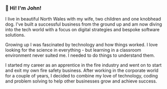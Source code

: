 ### 👋 Hi! I'm John!

I live in beautiful North Wales with my wife, two children and one knobhead dog. I've built a successful business from the ground up and am now diving into the tech world with a focus on digital strategies and bespoke software solutions.

Growing up I was fascinated by technology and how things worked. I love looking for the science in everything - but learning in a classroom environment never suited me. I needed to do things to understand them.

I started my career as an apprentice in the fire industry and went on to start and exit my own fire safety business. After working in the corporate world for a couple of years, I decided to combine my love of technology, coding and problem solving to help other businesses grow and achieve success.
